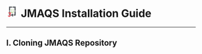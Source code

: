 # <img src="resources/jmaqslogo.jpg" height="32" width="32"> JMAQS Installation Guide

---

## I. Cloning JMAQS Repository